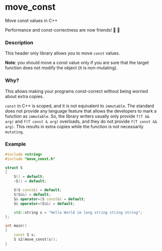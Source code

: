 # move_const

 Move const values in C++

Performance and const-correctness are now friends! :tada: :rocket:

### Description

This header only library allows you to move `const` values.

**Note**: you should move a const value only if you are sure that the target function does not modify the object (it is non-mutating).

### Why?
This allows making your programs const-correct without being worried about extra copies.

`const` in C++ is scoped, and it is not equivalent to `immutable`. The standard does not provide any language feature that allows the developers to mark a function as `immutable`. So, the library writers usually only provide `f(T && arg)` and `f(T const & arg)` overloads, and they do not provide `f(T const && arg)`. This results in extra copies while the function is not necessarily `mutating`.

### Example


```cpp
#include <string>
#include "move_const.h"

struct S
{
    S() = default;
    ~S() = default;

    S(S const&) = default;
    S(S&&) = default;
    S& operator=(S const&) = default;
    S& operator=(S&&) = default;

    std::string s = "Hello World im long string string string";
};

int main()
{
    const S s;
    S s2(move_const(s));
}
```
